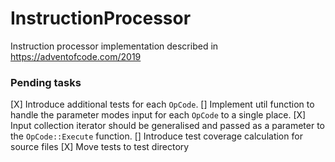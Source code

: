 # InstructionProcessor
Instruction processor implementation described in https://adventofcode.com/2019

### Pending tasks
 [X] Introduce additional tests for each `OpCode`.
 [] Implement util function to handle the parameter modes input for each `OpCode` to a single place.
 [X] Input collection iterator should be generalised and passed as a parameter to the `OpCode::Execute` function.
 [] Introduce test coverage calculation for source files
 [X] Move tests to test directory
